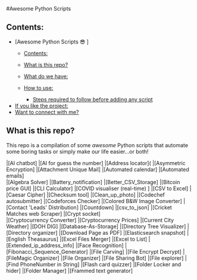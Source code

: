  #Awesome Python Scripts 


## Contents:

- [Awesome Python Scripts :sunglasses:    ]
  - [Contents:](#contents)
  - [What is this repo?](#what-is-this-repo)
  - [What do we have:](#what-do-we-have)
  - [How to use:](#how-to-use)
  
    - [Steps required to follow before adding any script](#steps-required-to-follow-before-adding-any-script)
- [If you like the project:](#if-you-like-the-project)
- [Want to connect with me?](#want-to-connect-with-me)

## What is this repo?
This repo is a compilation of some *awesome* Python scripts that automate some boring tasks or simply make our life easier...or both!







|[AI chatbot] 
|[AI for guess the number]
|[Address locator]( 
|[Asymmetric Encryption] 
|[Attachment Unique Mail] 
|[Automated calendar] 
|[Automated emails]  
|[Algebra Solver]
|[Battery_notification]
|[Better_CSV_Storage]
|[Bitcoin price GUI]
|[CLI Calculator]
|[COVID visualiser (real-time) ]
|[CSV to Excel]
|[Caesar Cipher]
|[Checksum tool]
|[Clean_up_photo]
|[Codechef autosubmitter]
|[Codeforces Checker]
|[Colored B&W Image Converter]
|[Contact 'Leads' Distribution]
|[Countdown]
|[csv_to_json]
|[Cricket Matches web Scraper]
|[Crypt socket]  
|[Cryptocurrency Converter] 
|[Cryptocurrency Prices]
|[Current City Weather] 
|[DOH DIG]
|[Database-As-Storage] 
|[Directory Tree Visualizer]
|[Directory organizer]
|[Download Page as PDF] 
|[Elasticsearch snapshot]
|[English Theasaurus]
|[Excel Files Merger]
|[Excel to List]
|[Extended_ip_address_info]
|[Face Recognition]
|[Fibonacci_Sequence_Generator]
|[File Carving]
|[File Encrypt Decrypt]
|[FileMagic Organizer]
|[File Organizer]
|[File Sharing Bot]
|[File explorer]
|[Find PhoneNumber in String]
|[Flash card quizzer]
|[Folder Locker and hider]
|[Folder Manager]
|[Frammed text generator]
